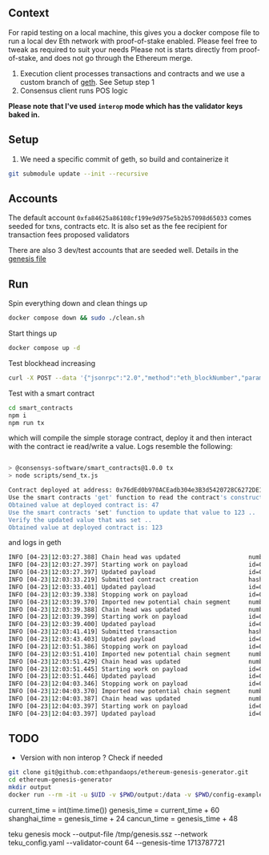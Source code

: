 
## Context

For rapid testing on a local machine, this gives you a docker compose file to run a local dev Eth network with proof-of-stake enabled. Please feel free to tweak as required to suit your needs
Please not is starts directly from proof-of-stake, and does not go through the Ethereum merge.

1. Execution client processes transactions and contracts and we use a custom branch of [geth](git@github.com:lightclient/go-ethereum.git). See Setup step 1
2. Consensus client runs POS logic 

**Please note that I've used `interop` mode which has the validator keys baked in.**

## Setup

1. We need a specific commit of geth, so build and containerize it

```bash
git submodule update --init --recursive
```

## Accounts

The default account `0xfa84625a86108cf199e9d975e5b2b57098d65033` comes seeded for txns, contracts etc. It is also set as the fee recipient for transaction fees proposed validators

There are also 3 dev/test accounts that are seeded well. Details in the [genesis file](./execution/genesis.json)

## Run

Spin everything down and clean things up

```bash
docker compose down && sudo ./clean.sh 
```

Start things up

```bash
docker compose up -d
```

Test blockhead increasing 

```bash
curl -X POST --data '{"jsonrpc":"2.0","method":"eth_blockNumber","params":[],"id":51}' -H 'Content-Type: application/json' http://127.0.0.1:8545
```

Test with a smart contract 

```bash
cd smart_contracts
npm i
npm run tx
```
which will compile the simple storage contract, deploy it and then interact with the contract ie read/write a value. Logs resemble the following:

```bash

> @consensys-software/smart_contracts@1.0.0 tx
> node scripts/send_tx.js

Contract deployed at address: 0x76dEd0b970ACEadb304e3B3d5420728C6272DE1a
Use the smart contracts 'get' function to read the contract's constructor initialized value .. 
Obtained value at deployed contract is: 47
Use the smart contracts 'set' function to update that value to 123 .. 
Verify the updated value that was set .. 
Obtained value at deployed contract is: 123
```

and logs in geth

```bash
INFO [04-23|12:03:27.388] Chain head was updated                   number=180 hash=a6255e..390da1 root=904cf6..2894d8 elapsed=2.650466ms
INFO [04-23|12:03:27.397] Starting work on payload                 id=0xe1da1520283e8e01
INFO [04-23|12:03:27.397] Updated payload                          id=0xe1da1520283e8e01 number=181 hash=3ef191..e2a6f6 txs=0 withdrawals=0 gas=0       fees=0           root=904cf6..2894d8 elapsed="82.086µs"
INFO [04-23|12:03:33.219] Submitted contract creation              hash=0x193db485fd87ee4c2ba8119a9383b926305100161d6e92bc1290e34764a2d47d from=0xFa84625A86108cF199E9d975E5b2B57098D65033 nonce=4 contract=0x44FC7a2Affd6C80456A52eb698A6ACfD0614da4B value=0
INFO [04-23|12:03:33.401] Updated payload                          id=0xe1da1520283e8e01 number=181 hash=3a64e6..f4d94e txs=1 withdrawals=0 gas=200,213 fees=0.000200213 root=c1ac7f..80729c elapsed="779.462µs"
INFO [04-23|12:03:39.338] Stopping work on payload                 id=0xe1da1520283e8e01 reason=delivery
INFO [04-23|12:03:39.370] Imported new potential chain segment     number=181 hash=3a64e6..f4d94e blocks=1 txs=1 mgas=0.200 elapsed=8.223ms     mgasps=24.347 snapdiffs=910.00B triedirty=5.87KiB
INFO [04-23|12:03:39.388] Chain head was updated                   number=181 hash=3a64e6..f4d94e root=c1ac7f..80729c elapsed=2.978389ms
INFO [04-23|12:03:39.399] Starting work on payload                 id=0x1f0914adb9124195
INFO [04-23|12:03:39.400] Updated payload                          id=0x1f0914adb9124195 number=182 hash=a655ef..893c33 txs=0 withdrawals=0 gas=0       fees=0           root=c1ac7f..80729c elapsed="79.73µs"
INFO [04-23|12:03:41.419] Submitted transaction                    hash=0xa60057a2cbad99d812d57d4bd3bd64cbbfcc7347e53e27adbf5d090c7068de38 from=0xFa84625A86108cF199E9d975E5b2B57098D65033 nonce=5 recipient=0x44FC7a2Affd6C80456A52eb698A6ACfD0614da4B value=0
INFO [04-23|12:03:43.403] Updated payload                          id=0x1f0914adb9124195 number=182 hash=c3246e..4623de txs=1 withdrawals=0 gas=28222   fees=2.8222e-05  root=2e29c5..03becb elapsed=1.106ms
INFO [04-23|12:03:51.386] Stopping work on payload                 id=0x1f0914adb9124195 reason=delivery
INFO [04-23|12:03:51.410] Imported new potential chain segment     number=182 hash=c3246e..4623de blocks=1 txs=1 mgas=0.028 elapsed=3.894ms     mgasps=7.246  snapdiffs=1.07KiB triedirty=7.18KiB
INFO [04-23|12:03:51.429] Chain head was updated                   number=182 hash=c3246e..4623de root=2e29c5..03becb elapsed=2.355356ms
INFO [04-23|12:03:51.445] Starting work on payload                 id=0x2973586e4dd68e55
INFO [04-23|12:03:51.446] Updated payload                          id=0x2973586e4dd68e55 number=183 hash=323b0e..9fb331 txs=0 withdrawals=0 gas=0       fees=0           root=2e29c5..03becb elapsed="68.564µs"
INFO [04-23|12:04:03.346] Stopping work on payload                 id=0x2973586e4dd68e55 reason=delivery
INFO [04-23|12:04:03.370] Imported new potential chain segment     number=183 hash=323b0e..9fb331 blocks=1 txs=0 mgas=0.000 elapsed=10.660ms    mgasps=0.000  snapdiffs=1.07KiB triedirty=7.18KiB
INFO [04-23|12:04:03.387] Chain head was updated                   number=183 hash=323b0e..9fb331 root=2e29c5..03becb elapsed=2.479564ms
INFO [04-23|12:04:03.397] Starting work on payload                 id=0x969d1dd1e8fbabde
INFO [04-23|12:04:03.397] Updated payload                          id=0x969d1dd1e8fbabde number=184 hash=8a721c..1d1eb4 txs=0 withdrawals=0 gas=0       fees=0           root=2e29c5..03becb elapsed="66.688µs"
```


## TODO

- Version with non interop ? Check if needed

```bash
git clone git@github.com:ethpandaops/ethereum-genesis-generator.git
cd ethereum-genesis-generator
mkdir output
docker run --rm -it -u $UID -v $PWD/output:/data -v $PWD/config-example:/config ethpandaops/ethereum-genesis-generator:latest all
```

current_time = int(time.time())
genesis_time = current_time + 60
shanghai_time = genesis_time + 24
cancun_time = genesis_time + 48

teku genesis mock --output-file /tmp/genesis.ssz --network teku_config.yaml --validator-count 64 --genesis-time 1713787721